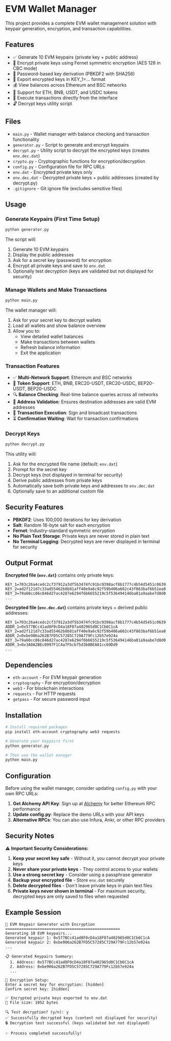 # EVM Wallet Manager

This project provides a complete EVM wallet management solution with keypair generation, encryption, and transaction capabilities.

## Features

- ✅ Generate 10 EVM keypairs (private key + public address)
- 🔐 Encrypt private keys using Fernet symmetric encryption (AES 128 in CBC mode)
- 🔑 Password-based key derivation (PBKDF2 with SHA256)
- 📁 Export encrypted keys in KEY_1=... format
- 💰 View balances across Ethereum and BSC networks
- 💎 Support for ETH, BNB, USDT, and USDC tokens
- 🚀 Execute transactions directly from the interface
- 🔓 Decrypt keys utility script

## Files

- `main.py` - Wallet manager with balance checking and transaction functionality
- `generator.py` - Script to generate and encrypt keypairs
- `decrypt.py` - Utility script to decrypt the encrypted keys (creates `env.dec.dat`)
- `crypto.py` - Cryptographic functions for encryption/decryption
- `config.py` - Configuration file for RPC URLs
- `env.dat` - Encrypted private keys only
- `env.dec.dat` - Decrypted private keys + public addresses (created by decrypt.py)
- `.gitignore` - Git ignore file (excludes sensitive files)

## Usage

### Generate Keypairs (First Time Setup)

```bash
python generator.py
```

The script will:

1. Generate 10 EVM keypairs
2. Display the public addresses
3. Ask for a secret key (password) for encryption
4. Encrypt all private keys and save to `env.dat`
5. Optionally test decryption (keys are validated but not displayed for security)

### Manage Wallets and Make Transactions

```bash
python main.py
```

The wallet manager will:

1. Ask for your secret key to decrypt wallets
2. Load all wallets and show balance overview
3. Allow you to:
   - View detailed wallet balances
   - Make transactions between wallets
   - Refresh balance information
   - Exit the application

### Transaction Features

- ✅ **Multi-Network Support**: Ethereum and BSC networks
- 💎 **Token Support**: ETH, BNB, ERC20-USDT, ERC20-USDC, BEP20-USDT, BEP20-USDC
- 🔍 **Balance Checking**: Real-time balance queries across all networks
- 🎯 **Address Validation**: Ensures destination addresses are valid EVM addresses
- 🚀 **Transaction Execution**: Sign and broadcast transactions
- ⏳ **Confirmation Waiting**: Wait for transaction confirmations

### Decrypt Keys

```bash
python decrypt.py
```

This utility will:

1. Ask for the encrypted file name (default: `env.dat`)
2. Prompt for the secret key
3. Decrypt keys (not displayed in terminal for security)
4. Derive public addresses from private keys
5. Automatically save both private keys and addresses to `env.dec.dat`
6. Optionally save to an additional custom file

## Security Features

- **PBKDF2**: Uses 100,000 iterations for key derivation
- **Salt**: Random 16-byte salt for each encryption
- **Fernet**: Industry-standard symmetric encryption
- **No Plain Text Storage**: Private keys are never stored in plain text
- **No Terminal Logging**: Decrypted keys are never displayed in terminal for security

## Output Format

**Encrypted file (`env.dat`)** contains only private keys:

```
KEY_1=703c26a4cedc2cf37912a3df5b3474fc91bc9398acf8b1777c4b54d5451c0639
KEY_2=ad2f121d7c33ad55462b8b81aff40e9a6c92f59b406a602c43f863baf6b51ea0
KEY_3=79a60cc86c846d27ac4287e6294f6b6655219c5f536494146ba81a9aabe7d8d0
...
```

**Decrypted file (`env.dec.dat`)** contains private keys + derived public addresses:

```
KEY_1=703c26a4cedc2cf37912a3df5b3474fc91bc9398acf8b1777c4b54d5451c0639
ADDR_1=0x577BCc41ad8F0cD4a18F07a402965d0C1Cb6C1cA
KEY_2=ad2f121d7c33ad55462b8b81aff40e9a6c92f59b406a602c43f863baf6b51ea0
ADDR_2=0xbe906a262B7FD5C57285C729A779Fc12b57e924a
KEY_3=79a60cc86c846d27ac4287e6294f6b6655219c5f536494146ba81a9aabe7d8d0
ADDR_3=0x3A0A2BEc0997F1C4a7Fbcb75d3b8BEA81cc69Dd9
...
```

## Dependencies

- `eth-account` - For EVM keypair generation
- `cryptography` - For encryption/decryption
- `web3` - For blockchain interactions
- `requests` - For HTTP requests
- `getpass` - For secure password input

## Installation

```bash
# Install required packages
pip install eth-account cryptography web3 requests

# Generate your keypairs first
python generator.py

# Then use the wallet manager
python main.py
```

## Configuration

Before using the wallet manager, consider updating `config.py` with your own RPC URLs:

1. **Get Alchemy API Key**: Sign up at [Alchemy](https://www.alchemy.com/) for better Ethereum RPC performance
2. **Update config.py**: Replace the demo URLs with your API keys
3. **Alternative RPCs**: You can also use Infura, Ankr, or other RPC providers

## Security Notes

⚠️ **Important Security Considerations:**

1. **Keep your secret key safe** - Without it, you cannot decrypt your private keys
2. **Never share your private keys** - They control access to your wallets
3. **Use a strong secret key** - Consider using a passphrase generator
4. **Backup your encrypted file** - Store `env.dat` securely
5. **Delete decrypted files** - Don't leave private keys in plain text files
6. **Private keys never shown in terminal** - For maximum security, decrypted keys are only saved to files when requested

## Example Session

```
🔐 EVM Keypair Generator with Encryption
==================================================
Generating 10 EVM keypairs...
Generated keypair 1: 0x577BCc41ad8F0cD4a18F07a402965d0C1Cb6C1cA
Generated keypair 2: 0xbe906a262B7FD5C57285C729A779Fc12b57e924a
...

📋 Generated Keypairs Summary:
  1. Address: 0x577BCc41ad8F0cD4a18F07a402965d0C1Cb6C1cA
  2. Address: 0xbe906a262B7FD5C57285C729A779Fc12b57e924a
  ...

🔑 Encryption Setup:
Enter a secret key for encryption: [hidden]
Confirm secret key: [hidden]

✅ Encrypted private keys exported to env.dat
📁 File size: 1052 bytes

🔍 Test decryption? (y/n): y
✅ Successfully decrypted keys (content not displayed for security)
🔒 Decryption test successful (keys validated but not displayed)

✨ Process completed successfully!
```
